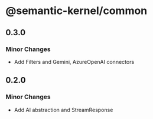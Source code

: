 # @semantic-kernel/common

## 0.3.0

### Minor Changes

- Add Filters and Gemini, AzureOpenAI connectors

## 0.2.0

### Minor Changes

- Add AI abstraction and StreamResponse
